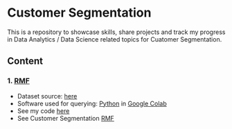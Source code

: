 # Customer Segmentation
This is a repository to showcase skills, share projects and track my progress in Data Analytics / Data Science related topics for Cuatomer Segmentation.

## Content
### 1. [RMF](https://github.com/fauziaya/customer_segmentation/blob/main/Cutomer_Segmentation_RMF.ipynb)
* Dataset source: [here](https://github.com/fauziaya/customer_segmentation/blob/main/Customer%20Segment%20(RFM).xlsx)
* Software used for querying: [Python](https://www.python.org/) in [Google Colab](https://colab.research.google.com/)
* See my code [here](https://github.com/fauziaya/customer_segmentation/blob/main/Cutomer_Segmentation_RMF.ipynb)
* See Customer Segmentation [RMF](https://github.com/fauziaya/customer_segmentation/blob/main/Customer%20Segmentation%20-%20RMF.pdf)
